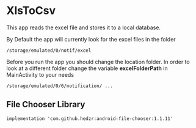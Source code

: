 
# XlsToCsv

This app reads the excel file and stores it to a local database.

By Default the app will currently look for the excel files in the folder 

```
/storage/emulated/0/notif/excel
```
Before you run the app you should change the location folder.
In order to look at a different folder change the variable **excelFolderPath** in MainActivity to your needs

```
/storage/emulated/0/6/notification/ ... 
```

## File Chooser Library

```
implementation 'com.github.hedzr:android-file-chooser:1.1.11'
```
